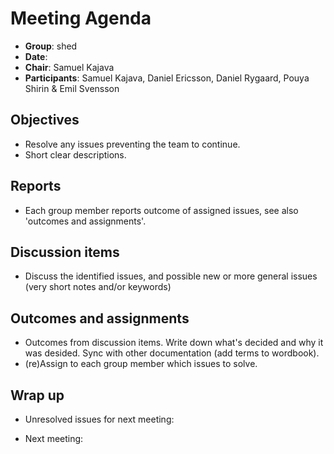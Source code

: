 # Meeting Agenda 

- **Group**:        shed
- **Date**:
- **Chair**:        Samuel Kajava
- **Participants**: Samuel Kajava, Daniel Ericsson, Daniel Rygaard, Pouya Shirin & Emil Svensson

## Objectives

* Resolve any issues preventing the team to continue.
* Short clear descriptions.

## Reports

* Each group member reports outcome of assigned issues, see also 'outcomes and assignments'.

## Discussion items

* Discuss the identified issues, and possible new or more general issues (very short notes and/or keywords)

## Outcomes and assignments

* Outcomes from discussion items. Write down what's decided and why it was desided. Sync with other documentation (add terms to wordbook).
* (re)Assign to each group member which issues to solve.

## Wrap up
* Unresolved issues for next meeting:

* Next meeting: 
